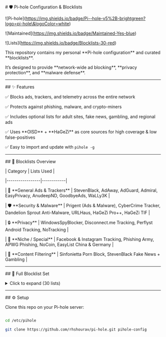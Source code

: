 \# 🛡️ Pi-hole Configuration \& Blocklists



!\[Pi-hole](https://img.shields.io/badge/Pi--hole-v5%2B-brightgreen?logo=pi-hole\&logoColor=white)

!\[Maintained](https://img.shields.io/badge/Maintained-Yes-blue)

!\[Lists](https://img.shields.io/badge/Blocklists-30-red)



This repository contains my personal \*\*Pi-hole configuration\*\* and curated \*\*blocklists\*\*.  

It’s designed to provide \*\*network-wide ad blocking\*\*, \*\*privacy protection\*\*, and \*\*malware defense\*\*.  



---



\## ✨ Features

✅ Blocks ads, trackers, and telemetry across the entire network  

✅ Protects against phishing, malware, and crypto-miners  

✅ Includes optional lists for adult sites, fake news, gambling, and regional ads  

✅ Uses \*\*OISD\*\* + \*\*HaGeZi\*\* as core sources for high coverage \& low false-positives  

✅ Easy to import and update with `pihole -g`  



---



\## 📂 Blocklists Overview



| Category        | Lists Used |

|-----------------|------------|

| 📰 \*\*General Ads \& Trackers\*\* | StevenBlack, AdAway, AdGuard, Admiral, EasyPrivacy, AnudeepND, GoodbyeAds, WaLLy3K |

| 🛡️ \*\*Security \& Malware\*\* | Prigent (Ads \& Malware), CyberCrime Tracker, Dandelion Sprout Anti-Malware, URLHaus, HaGeZi Pro++, HaGeZi TIF |

| 🔒 \*\*Privacy\*\* | WindowsSpyBlocker, Disconnect.me Tracking, Perflyst Android Tracking, NoTracking |

| 🎯 \*\*Niche / Special\*\* | Facebook \& Instagram Tracking, Phishing Army, APWG Phishing, NoCoin, EasyList China \& Germany |

| 🚫 \*\*Content Filtering\*\* | Sinfonietta Porn Block, StevenBlack Fake News + Gambling |



---



\## 📜 Full Blocklist Set



<details>

<summary>Click to expand (30 lists)</summary>



1\. \[StevenBlack Unified](https://raw.githubusercontent.com/StevenBlack/hosts/master/hosts)  

2\. \[AdAway](https://adaway.org/hosts.txt)  

3\. \[PolishFiltersTeam](https://raw.githubusercontent.com/PolishFiltersTeam/KADhosts/master/KADhosts.txt)  

4\. \[FadeMind Spam Hosts](https://raw.githubusercontent.com/FadeMind/hosts.extras/master/add.Spam/hosts)  

5\. \[WaLLy3K w3kbl](https://v.firebog.net/hosts/static/w3kbl.txt)  

6\. \[AdGuard](https://v.firebog.net/hosts/AdguardDNS.txt)  

7\. \[Admiral](https://v.firebog.net/hosts/Admiral.txt)  

8\. \[EasyPrivacy](https://v.firebog.net/hosts/Easyprivacy.txt)  

9\. \[Prigent Ads](https://v.firebog.net/hosts/Prigent-Ads.txt)  

10\. \[AnudeepND Adservers](https://raw.githubusercontent.com/anudeepND/blacklist/master/adservers.txt)  

11\. \[OISD Full](https://big.oisd.nl/)  

12\. \[WindowsSpyBlocker](https://raw.githubusercontent.com/crazy-max/WindowsSpyBlocker/master/data/hosts/spy.txt)  

13\. \[GoodbyeAds (Mobile)](https://raw.githubusercontent.com/jerryn70/GoodbyeAds/master/Hosts/GoodbyeAds.txt)  

14\. \[Prigent Malware](https://v.firebog.net/hosts/Prigent-Malware.txt)  

15\. \[CyberCrime Tracker](https://cybercrime-tracker.net/all.php)  

16\. \[NoTracking](https://raw.githubusercontent.com/notracking/hosts-blocklists/master/domains.txt)  

17\. \[Dandelion Sprout Anti-Malware](https://raw.githubusercontent.com/DandelionSprout/adfilt/master/Alternate%20versions%20Anti-Malware%20List/AntiMalwareHosts.txt)  

18\. \[Perflyst Android Tracking](https://raw.githubusercontent.com/Perflyst/PiHoleBlocklist/master/android-tracking.txt)  

19\. \[Facebook \& Instagram Tracking](https://raw.githubusercontent.com/jmdugan/blocklists/master/corporations/facebook/all)  

20\. \[Phishing Army](https://phishing.army/download/phishing\_army\_blocklist\_extended.txt)  

21\. \[APWG Phishing](https://raw.githubusercontent.com/mitchellkrogza/Phishing.Database/master/phishing-domains-ACTIVE.txt)  

22\. \[NoCoin Miner Protection](https://raw.githubusercontent.com/hoshsadiq/adblock-nocoin-list/master/hosts.txt)  

23\. \[EasyList China](https://easylist-downloads.adblockplus.org/easylistchina.txt)  

24\. \[EasyList Germany](https://easylist-downloads.adblockplus.org/easylistgermany.txt)  

25\. \[Sinfonietta Porn Block](https://raw.githubusercontent.com/Sinfonietta/hostfiles/master/pornography-hosts)  

26\. \[Disconnect.me Tracking](https://s3.amazonaws.com/lists.disconnect.me/simple\_tracking.txt)  

27\. \[StevenBlack Fake News + Gambling](https://raw.githubusercontent.com/StevenBlack/hosts/master/alternates/fakenews-gambling/hosts)  

28\. \[URLHaus Malware](https://urlhaus.abuse.ch/downloads/hostfile/)  

29\. \[HaGeZi Pro++](https://raw.githubusercontent.com/hagezi/dns-blocklists/main/hosts/pro.plus.txt)  

30\. \[HaGeZi TIF Aggregation](https://raw.githubusercontent.com/hagezi/dns-blocklists/main/hosts/tif.txt)  



</details>



---



\## ⚙️ Setup



Clone this repo on your Pi-hole server:



```bash

cd /etc/pihole

git clone https://github.com/rhshourav/pi-hole.git pihole-config



